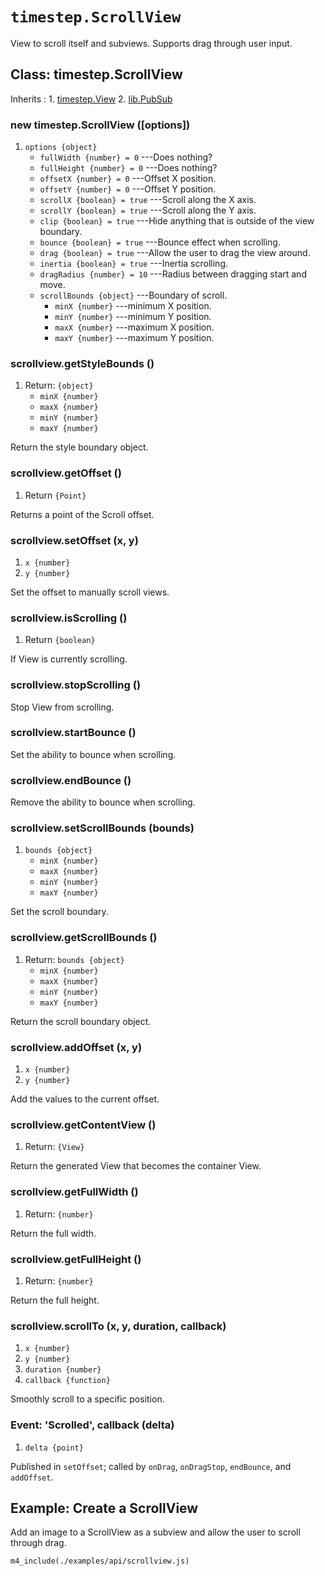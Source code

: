 # `timestep.ScrollView`

View to scroll itself and subviews. Supports
drag through user input.

## Class: timestep.ScrollView

Inherits
:    1. [timestep.View](./timestep-view.html)
     2. [lib.PubSub](./lib-pubsub.html)

### new timestep.ScrollView ([options])
1. `options {object}`
	* `fullWidth {number} = 0` ---Does nothing?
	* `fullHeight {number} = 0` ---Does nothing?
	* `offsetX {number} = 0` ---Offset X position.
	* `offsetY {number} = 0` ---Offset Y position.
	* `scrollX {boolean} = true` ---Scroll along the X axis.
	* `scrollY {boolean} = true` ---Scroll along the Y axis.
	* `clip {boolean} = true` ---Hide anything that is outside of the view boundary.
	* `bounce {boolean} = true` ---Bounce effect when scrolling.
	* `drag {boolean} = true` ---Allow the user to drag the view around.
	* `inertia {boolean} = true` ---Inertia scrolling.
	* `dragRadius {number} = 10` ---Radius between dragging start and move.
	* `scrollBounds {object}` ---Boundary of scroll.
		* `minX {number}` ---minimum X position.
		* `minY {number}` ---minimum Y position.
		* `maxX {number}` ---maximum X position.
		* `maxY {number}` ---maximum Y position.

### scrollview.getStyleBounds ()
1. Return: `{object}`
	* `minX {number}`
	* `maxX {number}`
	* `minY {number}`
	* `maxY {number}`

Return the style boundary object.

### scrollview.getOffset ()
1. Return `{Point}`

Returns a point of the Scroll offset.

### scrollview.setOffset (x, y)
1. `x {number}`
2. `y {number}`

Set the offset to manually scroll views.

### scrollview.isScrolling ()
1. Return `{boolean}`

If View is currently scrolling.

### scrollview.stopScrolling ()

Stop View from scrolling.

### scrollview.startBounce ()

Set the ability to bounce when scrolling.

### scrollview.endBounce ()

Remove the ability to bounce when scrolling.

### scrollview.setScrollBounds (bounds)
1. `bounds {object}`
	* `minX {number}`
	* `maxX {number}`
	* `minY {number}`
	* `maxY {number}`

Set the scroll boundary.

### scrollview.getScrollBounds ()
1. Return: `bounds {object}`
	* `minX {number}`
	* `maxX {number}`
	* `minY {number}`
	* `maxY {number}`

Return the scroll boundary object.

### scrollview.addOffset (x, y)
1. `x {number}`
2. `y {number}`

Add the values to the current offset.

### scrollview.getContentView ()
1. Return: `{View}`

Return the generated View that becomes the container View.

### scrollview.getFullWidth ()
1. Return: `{number}`

Return the full width.

### scrollview.getFullHeight ()
1. Return: `{number}`

Return the full height.

### scrollview.scrollTo (x, y, duration, callback)
1. `x {number}`
2. `y {number}`
3. `duration {number}`
4. `callback {function}`

Smoothly scroll to a specific position.

### Event: \'Scrolled\', callback (delta)
1. `delta {point}`

Published in `setOffset`; called by `onDrag`, `onDragStop`, `endBounce`, and `addOffset`.


## Example: Create a ScrollView

Add an image to a ScrollView as a subview and
allow the user to scroll through drag.

~~~
m4_include(./examples/api/scrollview.js)
~~~
